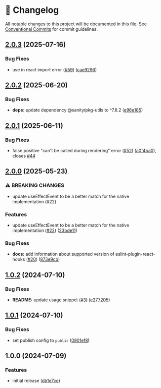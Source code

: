<!-- markdownlint-disable --><!-- textlint-disable -->

# 📓 Changelog

All notable changes to this project will be documented in this file. See
[Conventional Commits](https://conventionalcommits.org) for commit guidelines.

## [2.0.3](https://github.com/sanity-io/use-effect-event/compare/v2.0.2...v2.0.3) (2025-07-16)

### Bug Fixes

- use in react import error ([#59](https://github.com/sanity-io/use-effect-event/issues/59)) ([cae9296](https://github.com/sanity-io/use-effect-event/commit/cae9296cd053232c21f741427a88ee0522474a0b))

## [2.0.2](https://github.com/sanity-io/use-effect-event/compare/v2.0.1...v2.0.2) (2025-06-20)

### Bug Fixes

- **deps:** update dependency @sanity/pkg-utils to ^7.8.2 ([e98e185](https://github.com/sanity-io/use-effect-event/commit/e98e185836fab720992c44ea473b39f852ae50f9))

## [2.0.1](https://github.com/sanity-io/use-effect-event/compare/v2.0.0...v2.0.1) (2025-06-11)

### Bug Fixes

- false positive "can't be called during rendering" error ([#52](https://github.com/sanity-io/use-effect-event/issues/52)) ([a0f4ba0](https://github.com/sanity-io/use-effect-event/commit/a0f4ba0acd488655b3014fa171248bf41d510ddd)), closes [#44](https://github.com/sanity-io/use-effect-event/issues/44)

## [2.0.0](https://github.com/sanity-io/use-effect-event/compare/v1.0.2...v2.0.0) (2025-05-23)

### ⚠ BREAKING CHANGES

- update useEffectEvent to be a better match for the native implementation (#22)

### Features

- update useEffectEvent to be a better match for the native implementation ([#22](https://github.com/sanity-io/use-effect-event/issues/22)) ([23bde11](https://github.com/sanity-io/use-effect-event/commit/23bde11ebd3db42ef1c3d19426afce9dc53b6fef))

### Bug Fixes

- **docs:** add information about supported version of eslint-plugin-react-hooks ([#20](https://github.com/sanity-io/use-effect-event/issues/20)) ([873e9cb](https://github.com/sanity-io/use-effect-event/commit/873e9cb73dc5e1967e1b29fffd4a806df3276c68))

## [1.0.2](https://github.com/sanity-io/use-effect-event/compare/v1.0.1...v1.0.2) (2024-07-10)

### Bug Fixes

- **README:** update usage snippet ([#3](https://github.com/sanity-io/use-effect-event/issues/3)) ([e277205](https://github.com/sanity-io/use-effect-event/commit/e27720561df829e0ac931702bae1899931879df4))

## [1.0.1](https://github.com/sanity-io/use-effect-event/compare/v1.0.0...v1.0.1) (2024-07-10)

### Bug Fixes

- set publish config to `public` ([0901ef8](https://github.com/sanity-io/use-effect-event/commit/0901ef808069c2e29bd523e13b8b95b0dcf118e0))

## 1.0.0 (2024-07-09)

### Features

- initial release ([db1e7ce](https://github.com/sanity-io/use-effect-event/commit/db1e7cec92302a6ec74fb15643bfa40f82b76ce0))
